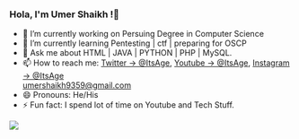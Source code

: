 ### Hola, I'm Umer Shaikh !👋

- 🔭 I’m currently working on Persuing Degree in Computer Science 
- 🌱 I’m currently learning Pentesting | ctf | preparing for OSCP  
- 💬 Ask me about HTML | JAVA | PYTHON | PHP | MySQL. 
- 📫 How to reach me: [Twitter -> @ItsAge](https://twitter.com/ItsAge20),  [Youtube -> @ItsAge](https://www.youtube.com/channel/UC1_-NkAqBYGC7BveIYTXVfA),  [Instagram -> @ItsAge ](https://www.instagram.com/its_age_18/)  
[umershaikh9359@gmail.com](https://gmail.com/umershaikh9359@gmail.com)
- 😄 Pronouns: He/His
- ⚡ Fun fact: I spend lot of time on Youtube and Tech Stuff.
<img src="https://github-readme-stats.vercel.app/api?username=ItsAge9633&&show_icons=true&title_color=ffffff&icon_color=bb2acf&text_color=daf7dc&bg_color=151515"> 
